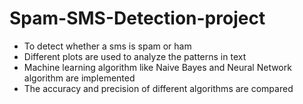 # Spam-SMS-Detection-project
- To detect whether a sms is spam or ham
- Different plots are used to analyze the patterns in text
- Machine learning algorithm like Naive Bayes and Neural Network algorithm are implemented
- The accuracy and precision of different algorithms are compared   
